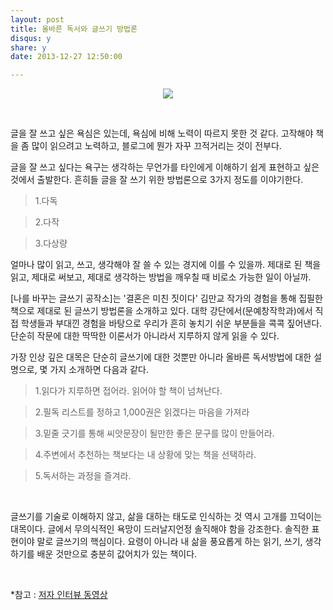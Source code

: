 ```yaml
---
layout: post
title: 올바른 독서와 글쓰기 방법론
disqus: y
share: y
date: 2013-12-27 12:50:00

---
```


<p align=center>
<img src=http://beatshon.github.io/images/book2.jpg>
</p>
</br>

글을 잘 쓰고 싶은 욕심은 있는데, 욕심에 비해 노력이 따르지 못한 것 같다. 고작해야 책을 좀 많이 읽으려고 노력하고, 블로그에 뭔가 자꾸 끄적거리는 것이 전부다.
 
글을 잘 쓰고 싶다는 욕구는 생각하는 무언가를 타인에게 이해하기 쉽게 표현하고 싶은 것에서 출발한다. 흔히들 글을 잘 쓰기 위한 방법론으로 3가지 정도를 이야기한다. 


>1.다독

>2.다작

>3.다상량

얼마나 많이 읽고, 쓰고, 생각해야 잘 쓸 수 있는 경지에 이를 수 있을까. 제대로 된 책을 읽고, 제대로 써보고, 제대로 생각하는 방법을 깨우칠 때 비로소 가능한 일이 아닐까. 

[나를 바꾸는 글쓰기 공작소]는 '결혼은 미친 짓이다' 김만교 작가의 경험을 통해 집필한 책으로 제대로 된 글쓰기 방법론을 소개하고 있다. 대학 강단에서(문예창작학과)에서 직접 학생들과 부대낀 경험을 바탕으로 우리가 흔히 놓치기 쉬운 부분들을 콕콕 짚어낸다. 단순히 작문에 대한 딱딱한 이론서가 아니라서 지루하지 않게 읽을 수 있다.

가장 인상 깊은 대목은 단순히 글쓰기에 대한 것뿐만 아니라 올바른 독서방법에 대한 설명으로, 몇 가지 소개하면 다음과 같다.

>1.읽다가 지루하면 접어라. 읽어야 할 책이 넘쳐난다.

>2.필독 리스트를 정하고 1,000권은 읽겠다는 마음을 가져라

>3.밑줄 긋기를 통해 씨앗문장이 될만한 좋은 문구를 많이 만들어라.

>4.주변에서 추천하는 책보다는 내 상황에 맞는 책을 선택하라.

>5.독서하는 과정을 즐겨라.
</br>

글쓰기를 기술로 이해하지 않고, 삶을 대하는 태도로 인식하는 것 역시 고개를 끄덕이는 대목이다. 글에서 무의식적인 욕망이 드러날지언정 솔직해야 함을 강조한다. 솔직한 표현이야 말로 글쓰기의 핵심이다. 요령이 아니라 내 삶을 풍요롭게 하는 읽기, 쓰기, 생각하기를 배운 것만으로 충분히 값어치가 있는 책이다. 

</br>

*참고 :  [저자 인터뷰 동영상](http://tvpot.daum.net/clip/ClipView.do?clipid=15003449&rtes=y)



